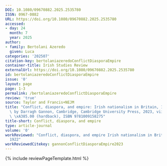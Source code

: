 ```yaml
---
DOI: 10.1080/09670882.2025.2535780
ISSN: 0967-0882
URL: https://doi.org/10.1080/09670882.2025.2535780
accessed:
- day: 24
  month: 7
  year: 2025
author:
- family: Bertolani Azeredo
  given: Luca
categories: '202507'
citation-key: bertolaniazeredoConflictDiasporaEmpire
container-title: Irish Studies Review
externalUrl: https://doi.org/10.1080/09670882.2025.2535780
id: bertolaniazeredoConflictDiasporaEmpire
issue: '0'
layout: page
page: 1-3
permalink: /bertolaniazeredoConflictDiasporaEmpire
review: 'true'
source: Taylor and Francis+NEJM
title: "Conflict, diaspora, and empire: Irish nationalism in Britain, 1912\u20131922:\
  \ by Darragh Gannon, Cambridge, Cambridge University Press, 2023, viii + 304 pp.,\
  \ \xA385.00 (hardback), ISBN 9781009158275"
title-short: Conflict, diaspora, and empire
type: article-journal
volume: '0'
workReviewed: "Conflict, diaspora, and empire Irish nationalism in Britain, 1912\u2013\
  1922"
workReviewedCitekey: gannonConflictDiasporaEmpire2023
---
```

{% include reviewPageTemplate.html %}